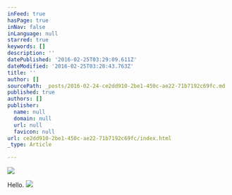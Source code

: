 ```yaml
---
inFeed: true
hasPage: true
inNav: false
inLanguage: null
starred: true
keywords: []
description: ''
datePublished: '2016-02-25T03:29:09.611Z'
dateModified: '2016-02-25T03:28:43.763Z'
title: ''
author: []
sourcePath: _posts/2016-02-24-ce2dd910-2be1-450c-ae22-71b7192c69fc.md
published: true
authors: []
publisher:
  name: null
  domain: null
  url: null
  favicon: null
url: ce2dd910-2be1-450c-ae22-71b7192c69fc/index.html
_type: Article

---
```

![](https://the-grid-user-content.s3-us-west-2.amazonaws.com/74519c98-4d74-43bf-bb87-711dbed9dd92.jpg)

Hello.
![](https://the-grid-user-content.s3-us-west-2.amazonaws.com/ce4b4412-72f5-48a9-9e20-f6bf31dd3c46.PNG)